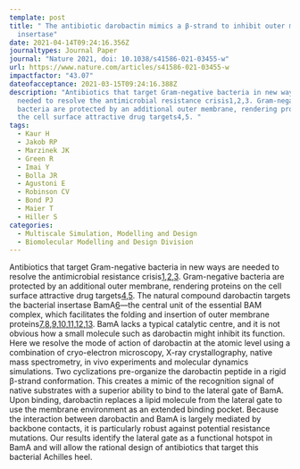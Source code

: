 ```yaml
---
template: post
title: " The antibiotic darobactin mimics a β-strand to inhibit outer membrane
  insertase"
date: 2021-04-14T09:24:16.356Z
journaltypes: Journal Paper
journal: "Nature 2021, doi: 10.1038/s41586-021-03455-w"
url: https://www.nature.com/articles/s41586-021-03455-w
impactfactor: "43.07"
dateofacceptance: 2021-03-15T09:24:16.388Z
description: "Antibiotics that target Gram-negative bacteria in new ways are
  needed to resolve the antimicrobial resistance crisis1,2,3. Gram-negative
  bacteria are protected by an additional outer membrane, rendering proteins on
  the cell surface attractive drug targets4,5. "
tags:
  - Kaur H
  - Jakob RP
  - Marzinek JK
  - Green R
  - Imai Y
  - Bolla JR
  - Agustoni E
  - Robinson CV
  - Bond PJ
  - Maier T
  - Hiller S
categories:
  - Multiscale Simulation, Modelling and Design
  - Biomolecular Modelling and Design Division
---
```

<!--StartFragment-->

Antibiotics that target Gram-negative bacteria in new ways are needed to resolve the antimicrobial resistance crisis[1](https://www.nature.com/articles/s41586-021-03455-w#ref-CR1 "Brown, E. D. & Wright, G. D. Antibacterial drug discovery in the resistance era. Nature 529, 336–343 (2016)."),[2](https://www.nature.com/articles/s41586-021-03455-w#ref-CR2 "Lewis, K. The science of antibiotic discovery. Cell 181, 29–45 (2020)."),[3](https://www.nature.com/articles/s41586-021-03455-w#ref-CR3 "Tacconelli, E. et al. Discovery, research, and development of new antibiotics: the WHO priority list of antibiotic-resistant bacteria and tuberculosis. Lancet Infect. Dis. 18, 318–327 (2018)."). Gram-negative bacteria are protected by an additional outer membrane, rendering proteins on the cell surface attractive drug targets[4](https://www.nature.com/articles/s41586-021-03455-w#ref-CR4 "Epand, R. M., Walker, C., Epand, R. F. & Magarvey, N. A. Molecular mechanisms of membrane targeting antibiotics. Biochim. Biophys. Acta 1858, 980–987 (2016)."),[5](https://www.nature.com/articles/s41586-021-03455-w#ref-CR5 "Srinivas, N. et al. Peptidomimetic antibiotics target outer-membrane biogenesis in Pseudomonas aeruginosa. Science 327, 1010–1013 (2010)."). The natural compound darobactin targets the bacterial insertase BamA[6](https://www.nature.com/articles/s41586-021-03455-w#ref-CR6 "Imai, Y. et al. A new antibiotic selectively kills Gram-negative pathogens. Nature 576, 459–464 (2019).")—the central unit of the essential BAM complex, which facilitates the folding and insertion of outer membrane proteins[7](https://www.nature.com/articles/s41586-021-03455-w#ref-CR7 "Bakelar, J., Buchanan, S. K. & Noinaj, N. The structure of the β-barrel assembly machinery complex. Science 351, 180–186 (2016)."),[8](https://www.nature.com/articles/s41586-021-03455-w#ref-CR8 "Doyle, M. T. & Bernstein, H. D. Bacterial outer membrane proteins assemble via asymmetric interactions with the BamA β-barrel. Nat. Commun. 10, 3358 (2019)."),[9](https://www.nature.com/articles/s41586-021-03455-w#ref-CR9 "Gu, Y. et al. Structural basis of outer membrane protein insertion by the BAM complex. Nature 531, 64–69 (2016)."),[10](https://www.nature.com/articles/s41586-021-03455-w#ref-CR10 "Iadanza, M. G. et al. Lateral opening in the intact β-barrel assembly machinery captured by cryo-EM. Nat. Commun. 7, 12865 (2016)."),[11](https://www.nature.com/articles/s41586-021-03455-w#ref-CR11 "Konovalova, A., Kahne, D. E. & Silhavy, T. J. Outer membrane biogenesis. Annu. Rev. Microbiol. 71, 539–556 (2017)."),[12](https://www.nature.com/articles/s41586-021-03455-w#ref-CR12 "Lee, J. et al. Formation of a β-barrel membrane protein is catalyzed by the interior surface of the assembly machine protein BamA. eLife 8, e49787 (2019)."),[13](https://www.nature.com/articles/s41586-021-03455-w#ref-CR13 "Noinaj, N. et al. Structural insight into the biogenesis of β-barrel membrane proteins. Nature 501, 385–390 (2013)."). BamA lacks a typical catalytic centre, and it is not obvious how a small molecule such as darobactin might inhibit its function. Here we resolve the mode of action of darobactin at the atomic level using a combination of cryo-electron microscopy, X-ray crystallography, native mass spectrometry, in vivo experiments and molecular dynamics simulations. Two cyclizations pre-organize the darobactin peptide in a rigid β-strand conformation. This creates a mimic of the recognition signal of native substrates with a superior ability to bind to the lateral gate of BamA. Upon binding, darobactin replaces a lipid molecule from the lateral gate to use the membrane environment as an extended binding pocket. Because the interaction between darobactin and BamA is largely mediated by backbone contacts, it is particularly robust against potential resistance mutations. Our results identify the lateral gate as a functional hotspot in BamA and will allow the rational design of antibiotics that target this bacterial Achilles heel.

<!--EndFragment-->